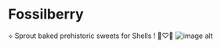 # Fossilberry
⟡ Sprout baked prehistoric sweets for Shells ! 🍓♡🐚
![image alt](https://media.discordapp.net/attachments/1320809661213184092/1349459580291383357/Sans_titre_1447_20250312203151.png?ex=67d32dab&is=67d1dc2b&hm=dba2024282159e3cdd18809de14b509995588d6a0bf3b3de340dd2f3c9151054&=&format=webp&quality=lossless&width=779&height=732)
